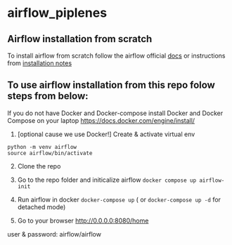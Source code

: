 # airflow_piplenes

## Airflow installation from scratch
To install airflow from scratch follow the airflow official [docs](https://airflow.apache.org/docs/apache-airflow/stable/installation/index.html) or instructions from [installation notes](installation_notes.md)

##  To use airflow installation from this repo folow steps from below:

If you do not have Docker and Docker-compose install Docker and Docker Compose on your laptop https://docs.docker.com/engine/install/ 

1. [optional cause we use Docker!] Create & activate virtual env
```
python -m venv airflow
source airflow/bin/activate
```

2. Clone the repo

3. Go to the repo folder and initicalize airflow ```docker compose up airflow-init```

4. Run airflow in docker
 ```docker-compose up```
( or ```docker-compose up -d``` for detached mode)

5. Go to your browser
http://0.0.0.0:8080/home

user & password: airflow/airflow

